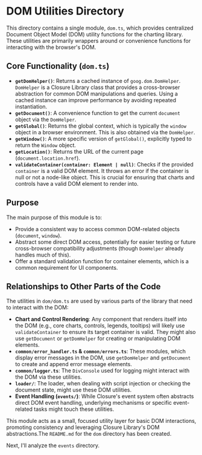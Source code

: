 # DOM Utilities Directory

This directory contains a single module, `dom.ts`, which provides centralized Document Object Model (DOM) utility functions for the charting library. These utilities are primarily wrappers around or convenience functions for interacting with the browser's DOM.

## Core Functionality (`dom.ts`)

*   **`getDomHelper()`**: Returns a cached instance of `goog.dom.DomHelper`. `DomHelper` is a Closure Library class that provides a cross-browser abstraction for common DOM manipulations and queries. Using a cached instance can improve performance by avoiding repeated instantiation.
*   **`getDocument()`**: A convenience function to get the current `document` object via the `DomHelper`.
*   **`getGlobal()`**: Returns the global context, which is typically the `window` object in a browser environment. This is also obtained via the `DomHelper`.
*   **`getWindow()`**: A more specific version of `getGlobal()`, explicitly typed to return the `Window` object.
*   **`getLocation()`**: Returns the URL of the current page (`document.location.href`).
*   **`validateContainer(container: Element | null)`**: Checks if the provided `container` is a valid DOM element. It throws an error if the container is null or not a node-like object. This is crucial for ensuring that charts and controls have a valid DOM element to render into.

## Purpose

The main purpose of this module is to:

*   Provide a consistent way to access common DOM-related objects (`document`, `window`).
*   Abstract some direct DOM access, potentially for easier testing or future cross-browser compatibility adjustments (though `DomHelper` already handles much of this).
*   Offer a standard validation function for container elements, which is a common requirement for UI components.

## Relationships to Other Parts of the Code

The utilities in `dom/dom.ts` are used by various parts of the library that need to interact with the DOM:

*   **Chart and Control Rendering**: Any component that renders itself into the DOM (e.g., core charts, controls, legends, tooltips) will likely use `validateContainer` to ensure its target container is valid. They might also use `getDocument` or `getDomHelper` for creating or manipulating DOM elements.
*   **`common/error_handler.ts` & `common/errors.ts`**: These modules, which display error messages in the DOM, use `getDomHelper` and `getDocument` to create and append error message elements.
*   **`common/logger.ts`**: The `DivConsole` used for logging might interact with the DOM via these utilities.
*   **`loader/`**: The loader, when dealing with script injection or checking the document state, might use these DOM utilities.
*   **Event Handling (`events/`)**: While Closure's event system often abstracts direct DOM event handling, underlying mechanisms or specific event-related tasks might touch these utilities.

This module acts as a small, focused utility layer for basic DOM interactions, promoting consistency and leveraging Closure Library's DOM abstractions.The `README.md` for the `dom` directory has been created.

Next, I'll analyze the `events` directory.
